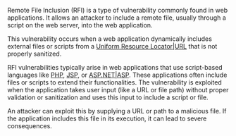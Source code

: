Remote File Inclusion (RFI) is a type of vulnerability commonly found in web applications. It allows an attacker to include a remote file, usually through a script on the web server, into the web application. 

This vulnerability occurs when a web application dynamically includes external files or scripts from a [Uniform Resource Locator|URL]() that is not properly sanitized.

RFI vulnerabilities typically arise in web applications that use script-based languages like [PHP](), [JSP](), or [ASP.NET|ASP](). These applications often include files or scripts to extend their functionalities. The vulnerability is exploited when the application takes user input (like a URL or file path) without proper validation or sanitization and uses this input to include a script or file.

An attacker can exploit this by supplying a URL or path to a malicious file. If the application includes this file in its execution, it can lead to severe consequences.